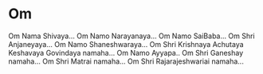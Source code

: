 # Om
Om Nama Shivaya...
Om Namo Narayanaya...
Om Namo SaiBaba...
Om Shri Anjaneyaya...
Om Namo Shaneshwaraya...
Om Shri Krishnaya Achutaya Keshavaya Govindaya namaha...
Om Namo Ayyapa..
Om Shri Ganeshay namaha...
Om Shri Matrai namaha...
Om Shri Rajarajeshwariai namaha...
